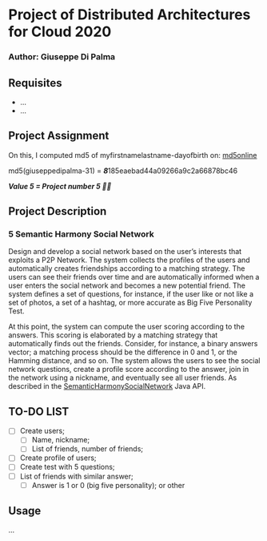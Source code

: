 # Project of Distributed Architectures for Cloud 2020

### Author: Giuseppe Di Palma

## Requisites

- ...
- ...

## Project Assignment

On this, I computed md5 of myfirstnamelastname-dayofbirth on: [md5online](https://www.md5online.org/md5-encrypt.html)

md5(giuseppedipalma-31) = ***8***185eaebad44a09266a9c2a66878bc46

***Value 5 = Project number 5 🤦‍♂️***

## Project Description

### 5 Semantic Harmony Social Network

Design and develop a social network based on the user’s interests that exploits a P2P Network. The system collects the profiles of the users and automatically creates friendships according to a matching strategy. The users can see their friends over time and are automatically informed when a user enters the social network and becomes a new potential friend. The system defines a set of questions, for instance, if the user like or not like a set of photos, a set of a hashtag, or more accurate as Big Five Personality Test.

At this point, the system can compute the user scoring according to the answers. This scoring is elaborated by a matching strategy that automatically finds out the friends. Consider, for instance, a binary answers vector; a matching process should be the difference in 0 and 1, or the Hamming distance, and so on. The system allows the users to see the social network questions, create a profile score according to the answer, join in the network using a nickname, and eventually see all user friends. As described in the [SemanticHarmonySocialNetwork](https://github.com/spagnuolocarmine/distributedsystems_class_2020/blob/master/homework/SemanticHarmonySocialNetwork.java) Java API.

## TO-DO LIST

- [ ] Create users;
  - [ ] Name, nickname;
  - [ ] List of friends, number of friends;
- [ ] Create profile of users;
- [ ] Create test with 5 questions;
- [ ] List of friends with similar answer;
  - [ ] Answer is 1 or 0 (big five personality); or other

## Usage

...
